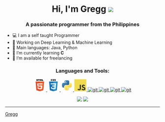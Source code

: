 <h1 align="center">Hi, I'm Gregg <img height="40" src="https://cdn3.emoji.gg/emojis/8962-bongocatbmo.gif"></h1>
<h3 align="center">A passionate programmer from the Philippines</h3>

- 💻 I am a self taught Programmer
- 🔭 Working on Deep Learning & Machine Learning
- 🌟 Main languages: Java, Python
- 🌱 I’m currently learning **C**
- 🤝 I’m available for freelancing

<h3 align="center">Languages and Tools:</h3>

<p align="center"> 
  <a href="https://www.w3.org/html/" target="_blank"> 
    <img src="https://raw.githubusercontent.com/devicons/devicon/master/icons/html5/html5-original-wordmark.svg" alt="html5" width="40" height="40"/> 
  </a>
  <a href="https://www.w3schools.com/css/" target="_blank"> 
    <img src="https://raw.githubusercontent.com/devicons/devicon/master/icons/css3/css3-original-wordmark.svg" alt="css3" width="40" height="40"/> 
  </a> 
  <a href="https://www.python.org" target="_blank"> 
    <img src="https://raw.githubusercontent.com/devicons/devicon/master/icons/python/python-original.svg" alt="python" width="40" height="40"/> 
  </a>  
  <a href="https://developer.mozilla.org/en-US/docs/Web/JavaScript" target="_blank"> 
    <img src="https://raw.githubusercontent.com/devicons/devicon/master/icons/javascript/javascript-original.svg" alt="javascript" width="40" height="40"/> 
  </a> 
  <a href="https://git-scm.com/" target="_blank"> 
    <img src="https://www.vectorlogo.zone/logos/git-scm/git-scm-icon.svg" alt="git" width="40" height="40"/> 
  </a>
  <a href="https://www.java.com/en/" target="_blank"> 
    <img src="https://cdn.iconscout.com/icon/free/png-256/java-22-225997.png" alt="git" width="50" height="40"/> 
  </a>
  <a href="https://nodejs.org/en/" target="_blank"> 
    <img src="https://cdn.freebiesupply.com/logos/thumbs/2x/nodejs-1-logo.png" alt="git" width="50" height="40"/> 
  </a>
  <a href="https://code.visualstudio.com/" target="_blank"> 
    <img src="https://cdn.freebiesupply.com/logos/thumbs/2x/visual-studio-code-logo.png" alt="git" width="50" height="40"/> 
  </a>
</p>

<p align= "center">
  <img height= "150" src="https://github-readme-stats.vercel.app/api?username=greggCode13&theme=react&show_icons=true&include_all_commits=true" />
  <img height= "150" src="https://github-readme-stats.vercel.app/api/top-langs/?username=greggCode13&theme=react&layout=compact" />
</p>

------

[Gregg](https://github.com/greggCode13)
